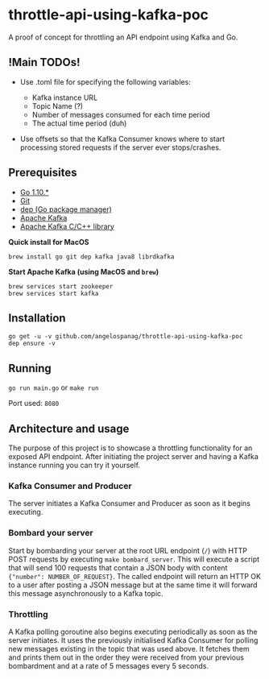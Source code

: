 # throttle-api-using-kafka-poc

A proof of concept for throttling an API endpoint using Kafka and Go.

## !Main TODOs!

* Use .toml file for specifying the following variables:
    * Kafka instance URL
    * Topic Name (?)
    * Number of messages consumed for each time period
    * The actual time period (duh)
  
* Use offsets so that the Kafka Consumer knows where to start processing stored requests if the server ever stops/crashes.

## Prerequisites
* [Go 1.10.*](https://golang.org/)
* [Git](https://git-scm.com/)
* [dep (Go package manager)](https://golang.github.io/dep/)
* [Apache Kafka](https://kafka.apache.org/)
* [Apache Kafka C/C++ library](https://github.com/edenhill/librdkafka)

**Quick install for MacOS**

`brew install go git dep kafka java8 librdkafka`

**Start Apache Kafka (using MacOS and `brew`)**
```
brew services start zookeeper
brew services start kafka
```

## Installation

```
go get -u -v github.com/angelospanag/throttle-api-using-kafka-poc
dep ensure -v
```

## Running

`go run main.go` or `make run`

Port used: `8080`

## Architecture and usage

The purpose of this project is to showcase a throttling functionality for an exposed API endpoint. After initiating the project server and having a Kafka instance running you can try it yourself.

### Kafka Consumer and Producer
The server initiates a Kafka Consumer and Producer as soon as it begins executing.

### Bombard your server
Start by bombarding your server at the root URL endpoint (`/`) with HTTP POST requests by executing `make bombard_server`. This will execute a script that will send 100 requests that contain a JSON body with content `{"number": NUMBER_OF_REQUEST}`. The called endpoint will return an HTTP OK to a user after posting a JSON message but at the same time it will forward this message asynchronously to a Kafka topic.

### Throttling
A Kafka polling goroutine also begins executing periodically as soon as the server initiates. It uses the previously initialised Kafka Consumer for polling new messages existing in the topic that was used above. It fetches them and prints them out in the order they were received from your previous bombardment and at a rate of 5 messages every 5 seconds.
